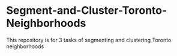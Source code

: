 # Segment-and-Cluster-Toronto-Neighborhoods
This repository is for 3 tasks of segmenting and clustering Toronto neighborhoods
